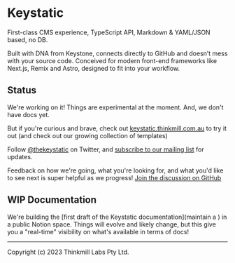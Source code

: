 # Keystatic

First-class CMS experience, TypeScript API, Markdown & YAML/JSON based, no DB.

Built with DNA from Keystone, connects directly to GitHub and doesn’t mess with
your source code. Conceived for modern front-end frameworks like Next.js, Remix
and Astro, designed to fit into your workflow.

## Status

We're working on it! Things are experimental at the moment. And, we don't have
docs yet.

But if you're curious and brave, check out
[keystatic.thinkmill.com.au](https://keystatic.thinkmill.com.au) to try it out
(and check out our growing collection of templates)

Follow [@thekeystatic](https://twitter.com/thekeystatic) on Twitter, and
[subscribe to our mailing list](https://keystatic.thinkmill.com.au/#mailing-list)
for updates.

Feedback on how we're going, what you're looking for, and what you'd like to see
next is super helpful as we progress!
[Join the discussion on GitHub](https://github.com/Thinkmill/keystatic/discussions)

## WIP Documentation

We're building the [first draft of the Keystatic documentation](maintain a ) in a 
public Notion space. Things will evolve and likely change, but this give you a 
"real-time" visibility on what's available in terms of docs!

---

Copyright (c) 2023 Thinkmill Labs Pty Ltd.
